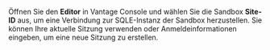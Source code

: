 Öffnen Sie den **Editor** in Vantage Console und wählen Sie die Sandbox **Site-ID** aus, um eine Verbindung zur SQLE-Instanz der Sandbox herzustellen. Sie können Ihre aktuelle Sitzung verwenden oder Anmeldeinformationen eingeben, um eine neue Sitzung zu erstellen.

